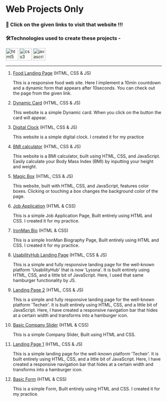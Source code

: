 # Web Projects Only 

### 🔗 Click on the given links to visit that website !!!


### 🛠️Technologies used to create these projects -  

<div>
    <img src="https://cdn.jsdelivr.net/gh/devicons/devicon/icons/html5/html5-original.svg" height="40" alt="html5 logo"/>
    <img src="https://cdn.jsdelivr.net/gh/devicons/devicon/icons/css3/css3-original.svg" height="40" alt="css3 logo"  />
    <img src="https://upload.wikimedia.org/wikipedia/commons/6/6a/JavaScript-logo.png" height="40" alt="javascript logo"  />
</div>
<hr>

<div>
    <ol>
        <li> <a href="https://angshu09.github.io/Web_Projects/11_landingPage/">Food Landing Page</a> <span>(HTML, CSS & JS)</span>
            <p>This is a responsive food web site. Here I implement a 10min countdown and a dynamic form that appears after 10seconds. You can check out the page from the given link.</p>
        </li>
        <li> <a href="https://angshu09.github.io/Web_Projects/10_Dynamic_Card/">Dynamic Card</a> <span>(HTML, CSS & JS)</span>
            <p>This website is a simple Dynamic card. When you click on the button the card will appear.</p>
        </li>
        <li> <a href="https://angshu09.github.io/Web_Projects/09_Digital_Clock/">Digital Clock</a> <span>(HTML, CSS & JS)</span>
            <p>This website is a simple digital clock. I created it for my practice</p>
        </li>
        <li> <a href="https://angshu09.github.io/Web_Projects/08_BMI_calculator/">BMI calculator</a> <span>(HTML, CSS & JS)</span>
            <p>This website is a BMI calculator, built using HTML, CSS, and JavaScript. Easily calculate your Body Mass Index (BMI) by inputting your height and weight.</p>
        </li>
        <li> <a href="https://angshu09.github.io/Web_Projects/07_ColorChanger/">Magic Box</a> <span>(HTML, CSS & JS)</span>
            <p>This website, built with HTML, CSS, and JavaScript, features color boxes. Clicking or touching a box changes the background color of the page.</p>
        </li>
        <li> <a href="https://angshu09.github.io/Web_Projects/06_JobApplication/">Job Application</a> <span>(HTML & CSS)</span>
            <p>This is a simple Job Application Page, Built entirely using HTML and CSS. I created it for my practice.</p>
        </li>
        <li> <a href="https://angshu09.github.io/Web_Projects/05_IronMan_Biography/">IronMan Bio</a> <span>(HTML & CSS)</span>
            <p>This is a simple IronMan Biography Page, Built entirely using HTML and CSS. I created it for my practice.</p>
        </li>
        <li> <a href="https://modern-landing-page-website.netlify.app/">UsabilityHub Landing Page</a> <span>(HTML, CSS & JS)</span>
            <p>This is a simple and fully responsive landing page for the well-known platform 'UsabilityHub' that is now 'Lyssna'. It is built entirely using HTML, CSS, and a little bit of JavaScript. Here, I used that same hamburger functionality by JS.</p>
        </li>
        <li> <a href="https://angshu09.github.io/Web_Projects/04_landingPage/">Landing Page 2</a> <span>(HTML, CSS & JS)</span>
            <p>This is a simple and fully responsive landing page for the well-known platform 'Techeir'. It is built entirely using HTML, CSS, and a little bit of JavaScript. Here, I have created a responsive navigation bar that hides at a certain width and transforms into a hamburger icon.</p>
        </li>
        <li> <a href="https://angshu09.github.io/Web_Projects/03_slider/">Basic Company Slider</a> <span>(HTML & CSS)</span>
            <p>This is a simple Company Slider, Built using HTML and CSS.</p>
        </li>
        <li> <a href="https://angshu09.github.io/Web_Projects/02_landingPage/">Landing Page 1</a> <span>(HTML, CSS & JS)</span>
            <p>This is a simple landing page for the well-known platform 'Techeir'. It is built entirely using HTML, CSS, and a little bit of JavaScript. Here, I have created a responsive navigation bar that hides at a certain width and transforms into a hamburger icon. </p>
        </li>
        <li> <a href="https://angshu09.github.io/Web_Projects/01_Basic-form/">Basic Form</a> <span>(HTML & CSS)</span>
            <p>This is a simple Form, Built entirely using HTML and CSS. I created it for my practice.</p>
        </li>
    </ol>
</div>


